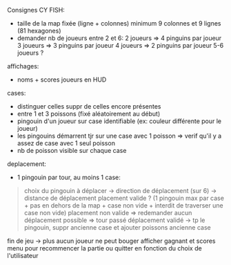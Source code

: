 Consignes CY FISH:
- taille de la map fixée (ligne + colonnes) minimum 9 colonnes et 9 lignes (81 hexagones)
- demander nb de joueurs entre 2 et 6:
2 joueurs => 4 pinguins par joueur
3 joueurs => 3 pinguins par joueur
4 joueurs => 2 pinguins par joueur
5-6 joueurs ?

affichages:
- noms + scores joueurs en HUD

cases:
- distinguer celles suppr de celles encore présentes
- entre 1 et 3 poissons (fixé aléatoirement au début)
- pingouin d'un joueur sur case identifiable (ex: couleur différente pour le joueur)
- les pingouins démarrent tjr sur une case avec 1 poisson => verif qu'il y a assez de case avec 1 seul poisson
- nb de poisson visible sur chaque case

deplacement:
- 1 pingouin par tour, au moins 1 case:
> choix du pingouin à déplacer -> direction de déplacement (sur 6) -> distance de déplacement
> placement valide ? (1 pingouin max par case + pas en dehors de la map + case non vide + interdit de traverser une case non vide)
> placement non valide => redemander
aucun déplacement possible => tour passé
déplacement validé -> tp le pingouin, suppr ancienne case et ajouter poissons ancienne case

fin de jeu -> plus aucun joueur ne peut bouger
afficher gagnant et scores
menu pour recommencer la partie ou quitter en fonction du choix de l'utilisateur
